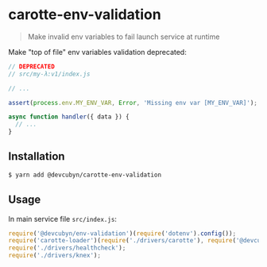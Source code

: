 # carotte-env-validation

> Make invalid env variables to fail launch service at runtime

Make "top of file" env variables validation deprecated:

```js
// DEPRECATED
// src/my-λ:v1/index.js

// ...

assert(process.env.MY_ENV_VAR, Error, 'Missing env var [MY_ENV_VAR]');

async function handler({ data }) {
  // ...
}
```

## Installation

```bash
$ yarn add @devcubyn/carotte-env-validation
```

## Usage

In main service file `src/index.js`:

```js
require('@devcubyn/env-validation')(require('dotenv').config());
require('carotte-loader')(require('./drivers/carotte'), require('@devcubyn/core.logger'));
require('./drivers/healthcheck');
require('./drivers/knex');
```
